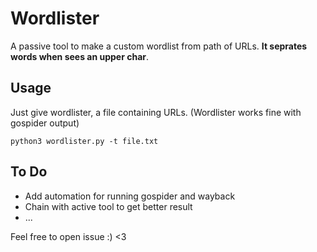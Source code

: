 # Wordlister
A passive tool to make a custom wordlist from path of URLs. **It seprates words when sees an upper char**.


## Usage
Just give wordlister, a file containing URLs. (Wordlister works fine with gospider output)

```
python3 wordlister.py -t file.txt
```

## To Do
* Add automation for running gospider and wayback
* Chain with active tool to get better result
* ...


Feel free to open issue :) <3
